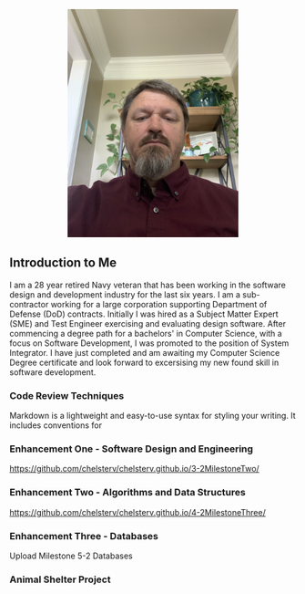 <p align="center">
<img src="https://github.com/chelsterv/chelsterv.github.io/blob/main/IMG_0228.jpeg?raw=true" width="300" />
</p>

## Introduction to Me

I am a 28 year retired Navy veteran that has been working in the software design and development industry for the last six years. I am a sub-contractor working for a large corporation supporting Department of Defense (DoD) contracts. Initially I was hired as a Subject Matter Expert (SME) and Test Engineer exercising and evaluating design software. After commencing a degree path for a bachelors' in Computer Science, with a focus on Software Development, I was promoted to the position of System Integrator. I have just completed and am awaiting my Computer Science Degree certificate and look forward to excersising my new found skill in software development.

### Code Review Techniques

Markdown is a lightweight and easy-to-use syntax for styling your writing. It includes conventions for

### Enhancement One - Software Design and Engineering

<https://github.com/chelsterv/chelsterv.github.io/3-2MilestoneTwo/>

### Enhancement Two - Algorithms and Data Structures

<https://github.com/chelsterv/chelsterv.github.io/4-2MilestoneThree/>

### Enhancement Three - Databases

Upload Milestone 5-2 Databases


### Animal Shelter Project

